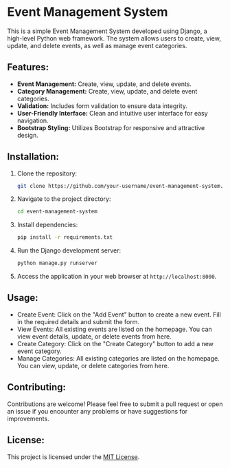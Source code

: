 # Event Management System

This is a simple Event Management System developed using Django, a high-level Python web framework. The system allows users to create, view, update, and delete events, as well as manage event categories.

## Features:
- **Event Management:** Create, view, update, and delete events.
- **Category Management:** Create, view, update, and delete event categories.
- **Validation:** Includes form validation to ensure data integrity.
- **User-Friendly Interface:** Clean and intuitive user interface for easy navigation.
- **Bootstrap Styling:** Utilizes Bootstrap for responsive and attractive design.

## Installation:
1. Clone the repository:
   ```bash
   git clone https://github.com/your-username/event-management-system.git
   ```

2. Navigate to the project directory:
   ```bash
   cd event-management-system
   ```

3. Install dependencies:
   ```bash
   pip install -r requirements.txt
   ```

4. Run the Django development server:
   ```bash
   python manage.py runserver
   ```

5. Access the application in your web browser at `http://localhost:8000`.

## Usage:
- Create Event: Click on the "Add Event" button to create a new event. Fill in the required details and submit the form.
- View Events: All existing events are listed on the homepage. You can view event details, update, or delete events from here.
- Create Category: Click on the "Create Category" button to add a new event category.
- Manage Categories: All existing categories are listed on the homepage. You can view, update, or delete categories from here.

## Contributing:
Contributions are welcome! Please feel free to submit a pull request or open an issue if you encounter any problems or have suggestions for improvements.

## License:
This project is licensed under the [MIT License](LICENSE).
